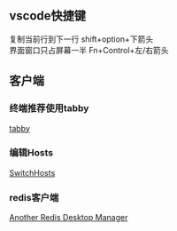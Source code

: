 ## vscode快捷键
复制当前行到下一行 shift+option+下箭头  
界面窗口只占屏幕一半 Fn+Control+左/右箭头  

## 客户端
### 终端推荐使用tabby 
[tabby](https://github.com/Eugeny/tabby/releases/tag/v1.0.223)

### 编辑Hosts
[SwitchHosts](https://github.com/oldj/SwitchHosts/releases)

### redis客户端
[Another Redis Desktop Manager](https://github.com/qishibo/AnotherRedisDesktopManager/releases)
